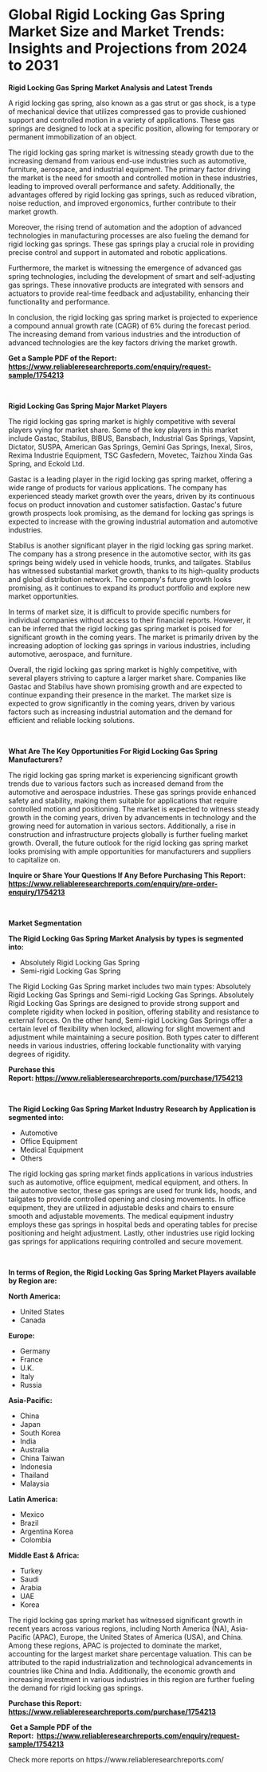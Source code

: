 <p><h1>Global Rigid Locking Gas Spring Market Size and Market Trends: Insights and Projections from 2024 to 2031</h1></p><p><strong>Rigid Locking Gas Spring Market Analysis and Latest Trends</strong></p>
<p><p>A rigid locking gas spring, also known as a gas strut or gas shock, is a type of mechanical device that utilizes compressed gas to provide cushioned support and controlled motion in a variety of applications. These gas springs are designed to lock at a specific position, allowing for temporary or permanent immobilization of an object.</p><p>The rigid locking gas spring market is witnessing steady growth due to the increasing demand from various end-use industries such as automotive, furniture, aerospace, and industrial equipment. The primary factor driving the market is the need for smooth and controlled motion in these industries, leading to improved overall performance and safety. Additionally, the advantages offered by rigid locking gas springs, such as reduced vibration, noise reduction, and improved ergonomics, further contribute to their market growth.</p><p>Moreover, the rising trend of automation and the adoption of advanced technologies in manufacturing processes are also fueling the demand for rigid locking gas springs. These gas springs play a crucial role in providing precise control and support in automated and robotic applications.</p><p>Furthermore, the market is witnessing the emergence of advanced gas spring technologies, including the development of smart and self-adjusting gas springs. These innovative products are integrated with sensors and actuators to provide real-time feedback and adjustability, enhancing their functionality and performance.</p><p>In conclusion, the rigid locking gas spring market is projected to experience a compound annual growth rate (CAGR) of 6% during the forecast period. The increasing demand from various industries and the introduction of advanced technologies are the key factors driving the market growth.</p></p>
<p><strong>Get a Sample PDF of the Report:&nbsp; <a href="https://www.reliableresearchreports.com/enquiry/request-sample/1754213">https://www.reliableresearchreports.com/enquiry/request-sample/1754213</a></strong></p>
<p>&nbsp;</p>
<p><strong>Rigid Locking Gas Spring Major Market Players</strong></p>
<p><p>The rigid locking gas spring market is highly competitive with several players vying for market share. Some of the key players in this market include Gastac, Stabilus, BIBUS, Bansbach, Industrial Gas Springs, Vapsint, Dictator, SUSPA, American Gas Springs, Gemini Gas Springs, Inexal, Siros, Rexima Industrie Equipment, TSC Gasfedern, Movetec, Taizhou Xinda Gas Spring, and Eckold Ltd.</p><p>Gastac is a leading player in the rigid locking gas spring market, offering a wide range of products for various applications. The company has experienced steady market growth over the years, driven by its continuous focus on product innovation and customer satisfaction. Gastac's future growth prospects look promising, as the demand for locking gas springs is expected to increase with the growing industrial automation and automotive industries.</p><p>Stabilus is another significant player in the rigid locking gas spring market. The company has a strong presence in the automotive sector, with its gas springs being widely used in vehicle hoods, trunks, and tailgates. Stabilus has witnessed substantial market growth, thanks to its high-quality products and global distribution network. The company's future growth looks promising, as it continues to expand its product portfolio and explore new market opportunities.</p><p>In terms of market size, it is difficult to provide specific numbers for individual companies without access to their financial reports. However, it can be inferred that the rigid locking gas spring market is poised for significant growth in the coming years. The market is primarily driven by the increasing adoption of locking gas springs in various industries, including automotive, aerospace, and furniture.</p><p>Overall, the rigid locking gas spring market is highly competitive, with several players striving to capture a larger market share. Companies like Gastac and Stabilus have shown promising growth and are expected to continue expanding their presence in the market. The market size is expected to grow significantly in the coming years, driven by various factors such as increasing industrial automation and the demand for efficient and reliable locking solutions.</p></p>
<p>&nbsp;</p>
<p><strong>What Are The Key Opportunities For Rigid Locking Gas Spring Manufacturers?</strong></p>
<p><p>The rigid locking gas spring market is experiencing significant growth trends due to various factors such as increased demand from the automotive and aerospace industries. These gas springs provide enhanced safety and stability, making them suitable for applications that require controlled motion and positioning. The market is expected to witness steady growth in the coming years, driven by advancements in technology and the growing need for automation in various sectors. Additionally, a rise in construction and infrastructure projects globally is further fueling market growth. Overall, the future outlook for the rigid locking gas spring market looks promising with ample opportunities for manufacturers and suppliers to capitalize on.</p></p>
<p><strong>Inquire or Share Your Questions If Any Before Purchasing This Report: <a href="https://www.reliableresearchreports.com/enquiry/pre-order-enquiry/1754213">https://www.reliableresearchreports.com/enquiry/pre-order-enquiry/1754213</a></strong></p>
<p>&nbsp;</p>
<p><strong>Market Segmentation</strong></p>
<p><strong>The Rigid Locking Gas Spring Market Analysis by types is segmented into:</strong></p>
<p><ul><li>Absolutely Rigid Locking Gas Spring</li><li>Semi-rigid Locking Gas Spring</li></ul></p>
<p><p>The Rigid Locking Gas Spring market includes two main types: Absolutely Rigid Locking Gas Springs and Semi-rigid Locking Gas Springs. Absolutely Rigid Locking Gas Springs are designed to provide strong support and complete rigidity when locked in position, offering stability and resistance to external forces. On the other hand, Semi-rigid Locking Gas Springs offer a certain level of flexibility when locked, allowing for slight movement and adjustment while maintaining a secure position. Both types cater to different needs in various industries, offering lockable functionality with varying degrees of rigidity.</p></p>
<p><strong>Purchase this Report:&nbsp;<a href="https://www.reliableresearchreports.com/purchase/1754213">https://www.reliableresearchreports.com/purchase/1754213</a></strong></p>
<p>&nbsp;</p>
<p><strong>The Rigid Locking Gas Spring Market Industry Research by Application is segmented into:</strong></p>
<p><ul><li>Automotive</li><li>Office Equipment</li><li>Medical Equipment</li><li>Others</li></ul></p>
<p><p>The rigid locking gas spring market finds applications in various industries such as automotive, office equipment, medical equipment, and others. In the automotive sector, these gas springs are used for trunk lids, hoods, and tailgates to provide controlled opening and closing movements. In office equipment, they are utilized in adjustable desks and chairs to ensure smooth and adjustable movements. The medical equipment industry employs these gas springs in hospital beds and operating tables for precise positioning and height adjustment. Lastly, other industries use rigid locking gas springs for applications requiring controlled and secure movement.</p></p>
<p>&nbsp;</p>
<p><strong>In terms of Region, the Rigid Locking Gas Spring Market Players available by Region are:</strong></p>
<p>
    <p> <strong> North America: </strong>
        <ul>
            <li>United States</li>
            <li>Canada</li>
        </ul>
        </p> 
    <p> <strong> Europe: </strong>
        <ul>
            <li>Germany</li>
            <li>France</li>
            <li>U.K.</li>
            <li>Italy</li>
            <li>Russia</li>
        </ul>
        </p> 
    <p> <strong> Asia-Pacific: </strong>
        <ul>
            <li>China</li>
            <li>Japan</li>
            <li>South Korea</li>
            <li>India</li>
            <li>Australia</li>
            <li>China Taiwan</li>
            <li>Indonesia</li>
            <li>Thailand</li>
            <li>Malaysia</li>
        </ul>
        </p> 
    <p> <strong> Latin America: </strong>
        <ul>
            <li>Mexico</li>
            <li>Brazil</li>
            <li>Argentina Korea</li>
            <li>Colombia</li>
        </ul>
        </p> 
    <p> <strong> Middle East & Africa: </strong>
        <ul>
            <li>Turkey</li>
            <li>Saudi</li>
            <li>Arabia</li>
            <li>UAE</li>
            <li>Korea</li>
        </ul>
    </p>
    </p>
<p><p>The rigid locking gas spring market has witnessed significant growth in recent years across various regions, including North America (NA), Asia-Pacific (APAC), Europe, the United States of America (USA), and China. Among these regions, APAC is projected to dominate the market, accounting for the largest market share percentage valuation. This can be attributed to the rapid industrialization and technological advancements in countries like China and India. Additionally, the economic growth and increasing investment in various industries in this region are further fueling the demand for rigid locking gas springs.</p></p>
<p><strong>Purchase this Report: <a href="https://www.reliableresearchreports.com/purchase/1754213">https://www.reliableresearchreports.com/purchase/1754213</a></strong></p>
<p>&nbsp;<strong>Get a Sample PDF of the Report:&nbsp;&nbsp;<a href="https://www.reliableresearchreports.com/enquiry/request-sample/1754213">https://www.reliableresearchreports.com/enquiry/request-sample/1754213</a></strong></p>
<p><strong></strong></p>
<p>Check more reports on https://www.reliableresearchreports.com/</p>